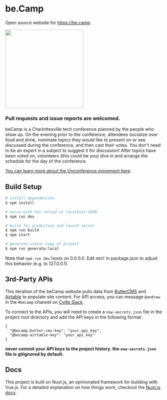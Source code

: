 # be.Camp

Open source website for https://be.camp.

<img src="https://raw.githubusercontent.com/wearebraid/be.camp/master/static/beCampLogo1.png" width="250">

### Pull requests and issue reports are welcomed.

beCamp is a Charlottesville tech conference planned by the people who show up. On the evening prior to the conference, attendees socialize over food and drink, nominate topics they would like to present on or see discussed during the conference, and then cast their votes. You don't need to be an expert in a subject to suggest it for discussion! After topics have been voted on, volunteers (this could be you) dive in and arrange the schedule for the day of the conference.

[You can learn more about the Unconference movement here](https://en.wikipedia.org/wiki/Unconference).

## Build Setup

``` bash
# install dependencies
$ npm install

# serve with hot reload at localhost:3000
$ npm run dev

# build for production and launch server
$ npm run build
$ npm start

# generate static copy of project
$ npm run generate:local
```

Note that `npm run dev` hosts on 0.0.0.0. Edit `HOST` in package.json to adjust this behavior (e.g. to 127.0.0.1).


## 3rd-Party APIs
This iteration of the beCamp website pulls data from [ButterCMS](https://buttercms.com) and [Airtable](https://airtable.com) to populate site content. For API access, you can message `@andrew` in the `#becamp` channel on [Cville Slack](http://bit.ly/slack-cville).

To connect to the APIs, you will need to create a `now-secrets.json` file in the project root directory and add the API keys in the following format:

```
{
  "@becamp-butter-cms-key": "your_api_key",
  "@becamp-airtable-key": "your_api_key"
}
```

**never commit your API keys to the project history. the `now-secrets.json` file is gitignored by default.**

## Docs
This project is built on Nuxt.js, an opinionated framework for building with Vue.js. For a detailed explanation on how things work, checkout the [Nuxt.js docs](https://github.com/nuxt/nuxt.js).

